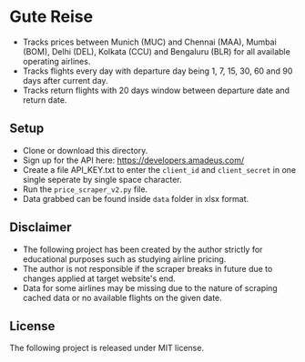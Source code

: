 # Gute Reise

* Tracks prices between Munich (MUC) and Chennai (MAA), Mumbai (BOM), Delhi (DEL), Kolkata (CCU) and Bengaluru (BLR) for all available operating airlines.
* Tracks flights every day with departure day being 1, 7, 15, 30, 60 and 90 days after current day.
* Tracks return flights with 20 days window between departure date and return date.

## Setup

* Clone or download this directory.
* Sign up for the API here: https://developers.amadeus.com/
* Create a file API_KEY.txt to enter the `client_id` and `client_secret` in one single seperate by single space character.
* Run the `price_scraper_v2.py` file.
* Data grabbed can be found inside `data` folder in xlsx format.

## Disclaimer

* The following project has been created by the author strictly for educational purposes such as studying airline pricing.
* The author is not responsible if the scraper breaks in future due to changes applied at target website's end.
* Data for some airlines may be missing due to the nature of scraping cached data or no available flights on the given date.

## License

The following project is released under MIT license.